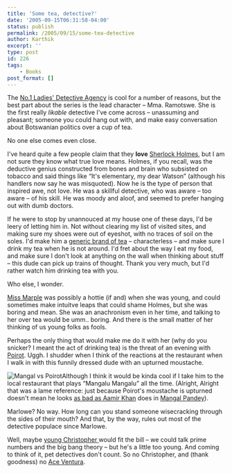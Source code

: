 ```yaml
---
title: 'Some tea, detective?'
date: '2005-09-15T06:31:58-04:00'
status: publish
permalink: /2005/09/15/some-tea-detective
author: Karthik
excerpt: ''
type: post
id: 226
tags:
    - Books
post_format: []
---
```

The [No.1 Ladies' Detective Agency](http://www.amazon.com/exec/obidos/tg/detail/-/1400034779/qid=1126778535/sr=8-1/ref=pd_bbs_1/002-4749321-0940005?v=glance&s=books&n=507846) is cool for a number of reasons, but the best part about the series is the lead character – Mma. Ramotswe. She is the first really *likable*  detective I've come across – unassuming and pleasant; someone you could hang out with, and make easy conversation about Botswanian politics over a cup of tea.

No one else comes even close.

I've heard quite a few people claim that they **love** [Sherlock Holmes](http://en.wikipedia.org/wiki/Sherlock_Holmes), but I am not sure they know what true love means. Holmes, if you recall, was the deductive genius constructed from bones and brain who subsisted on tobacco and said things like “It's elementary, my dear Watson” (although his handlers now say he was misquoted). Now he is the type of person that inspired awe, not love. He was a skillful detective, who was aware – too aware – of his skill. He was moody and aloof, and seemed to prefer hanging out with dumb doctors.

If he were to stop by unannouced at my house one of these days, I'd be leery of letting him in. Not without clearing my list of visited sites, and making sure my shoes were out of eyeshot, with no traces of soil on the soles. I'd make him a [generic brand of tea](http://justjots.blogspot.com/2005/09/what-your-cup-of-tea-says-about-you.html) – characterless – and make sure I drink my tea when he is not around. I'd fret about the way I eat my food, and make sure I don't look at anything on the wall when thinking about stuff – this dude can pick up trains of thought. Thank you very much, but I'd rather watch him drinking tea with you.

Who else, I wonder.

[Miss Marple](http://en.wikipedia.org/wiki/Miss_Marple) was possibly a hottie (if and) when she was young, and could sometimes make intuitve leaps that could shame Holmes, but she was boring and mean. She was an anachronism even in her time, and talking to her over tea would be umm.. boring. And there is the small matter of her thinking of us young folks as fools.

Perhaps the only thing that would make me do it with her (why do you snicker? I meant the act of drinking tea) is the threat of an evening with [Poirot](http://en.wikipedia.org/wiki/Hercule_Poirot). Uggh. I shudder when I think of the reactions at the restaurant when I walk in with this funnily dressed dude with an upturned moustache.

![](../../../../uploads/mangal_poirot.jpg "Mangal vs Poirot")Although I think it would be kinda cool if I take him to the local restaurant that plays “Mangalu Mangalu” all the time. (Alright, Alright that was a lame reference: just because Poirot's moustache is upturned doesn't mean he looks [as bad as Aamir Khan](http://www.bbc.co.uk/shropshire/films/bollywood/2004/11/images/aamir_khan_150.jpg) does in [Mangal Pandey](http://www.risingthefilm.com/)).

Marlowe? No way. How long can you stand someone wisecracking through the sides of their mouth? And that, by the way, rules out most of the detective populace since Marlowe.

Well, maybe [young ](http://query.nytimes.com/gst/fullpage.html?res=9402E5DA1E39F930A25755C0A9659C8B63)[Christopher ](http://www.amazon.com/exec/obidos/search-handle-form/002-4749321-0940005)would fit the bill – we could talk prime numbers and the big bang theory – but he's a little too young. And coming to think of it, pet detectives don't count. So no Christopher, and (thank goodness) no [Ace Ventura](http://www.imdb.com/title/tt0109040/).